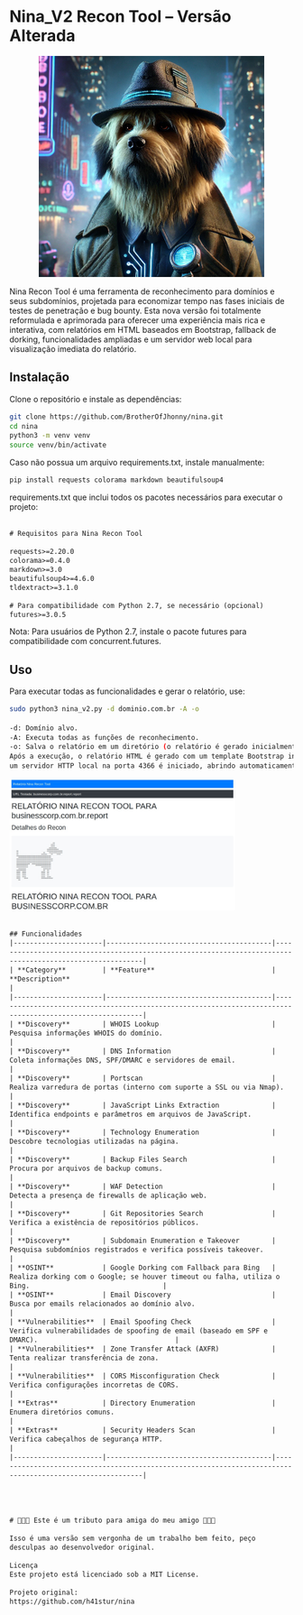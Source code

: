 # Nina_V2 Recon Tool – Versão Alterada

<p align="center">
  <img src="https://github.com/BrotherOfJhonny/nina/blob/main/src/nina.png" alt="Nina" width="400">
</p>
Nina Recon Tool é uma ferramenta de reconhecimento para domínios e seus subdomínios, projetada para economizar tempo nas fases iniciais de testes de penetração e bug bounty.  
Esta nova versão foi totalmente reformulada e aprimorada para oferecer uma experiência mais rica e interativa, com relatórios em HTML baseados em Bootstrap, fallback de dorking, funcionalidades ampliadas e um servidor web local para visualização imediata do relatório.


## Instalação

Clone o repositório e instale as dependências:
```bash
git clone https://github.com/BrotherOfJhonny/nina.git
cd nina
python3 -m venv venv
source venv/bin/activate
```

Caso não possua um arquivo requirements.txt, instale manualmente:

```bash
pip install requests colorama markdown beautifulsoup4
```
requirements.txt que inclui todos os pacotes necessários para executar o projeto:
```

# Requisitos para Nina Recon Tool

requests>=2.20.0
colorama>=0.4.0
markdown>=3.0
beautifulsoup4>=4.6.0
tldextract>=3.1.0

# Para compatibilidade com Python 2.7, se necessário (opcional)
futures>=3.0.5
```

Nota:
Para usuários de Python 2.7, instale o pacote futures para compatibilidade com concurrent.futures.

## Uso

Para executar todas as funcionalidades e gerar o relatório, use:

```bash
sudo python3 nina_v2.py -d dominio.com.br -A -o

-d: Domínio alvo.
-A: Executa todas as funções de reconhecimento.
-o: Salva o relatório em um diretório (o relatório é gerado inicialmente em Markdown e convertido para HTML).
Após a execução, o relatório HTML é gerado com um template Bootstrap interativo
um servidor HTTP local na porta 4366 é iniciado, abrindo automaticamente o relatório no seu navegador.

```


  <img src="https://github.com/BrotherOfJhonny/nina/blob/main/src/report_nina.jpg" alt="Relatorio" width="400">



```
  
## Funcionalidades
|----------------------|-----------------------------------------|-----------------------------------------------------------------------------------------------------------|
| **Category**         | **Feature**                             | **Description**                                                                                           |
|----------------------|-----------------------------------------|-----------------------------------------------------------------------------------------------------------|
| **Discovery**        | WHOIS Lookup                            | Pesquisa informações WHOIS do domínio.                                                                    |
| **Discovery**        | DNS Information                         | Coleta informações DNS, SPF/DMARC e servidores de email.                                                  |
| **Discovery**        | Portscan                                | Realiza varredura de portas (interno com suporte a SSL ou via Nmap).                                      |
| **Discovery**        | JavaScript Links Extraction             | Identifica endpoints e parâmetros em arquivos de JavaScript.                                              |
| **Discovery**        | Technology Enumeration                  | Descobre tecnologias utilizadas na página.                                                                |
| **Discovery**        | Backup Files Search                     | Procura por arquivos de backup comuns.                                                                    |
| **Discovery**        | WAF Detection                           | Detecta a presença de firewalls de aplicação web.                                                         |
| **Discovery**        | Git Repositories Search                 | Verifica a existência de repositórios públicos.                                                           |
| **Discovery**        | Subdomain Enumeration e Takeover        | Pesquisa subdomínios registrados e verifica possíveis takeover.                                           |
| **OSINT**            | Google Dorking com Fallback para Bing   | Realiza dorking com o Google; se houver timeout ou falha, utiliza o Bing.                                 |
| **OSINT**            | Email Discovery                         | Busca por emails relacionados ao domínio alvo.                                                            |
| **Vulnerabilities**  | Email Spoofing Check                    | Verifica vulnerabilidades de spoofing de email (baseado em SPF e DMARC).                                  |
| **Vulnerabilities**  | Zone Transfer Attack (AXFR)             | Tenta realizar transferência de zona.                                                                     |
| **Vulnerabilities**  | CORS Misconfiguration Check             | Verifica configurações incorretas de CORS.                                                                |
| **Extras**           | Directory Enumeration                   | Enumera diretórios comuns.                                                                                |
| **Extras**           | Security Headers Scan                   | Verifica cabeçalhos de segurança HTTP.                                                                    |
|----------------------|-----------------------------------------|-----------------------------------------------------------------------------------------------------------|




# 💐💐💐 Este é um tributo para amiga do meu amigo 💐💐💐

Isso é uma versão sem vergonha de um trabalho bem feito, peço desculpas ao desenvolvedor original.

Licença
Este projeto está licenciado sob a MIT License.

Projeto original:
https://github.com/h41stur/nina


